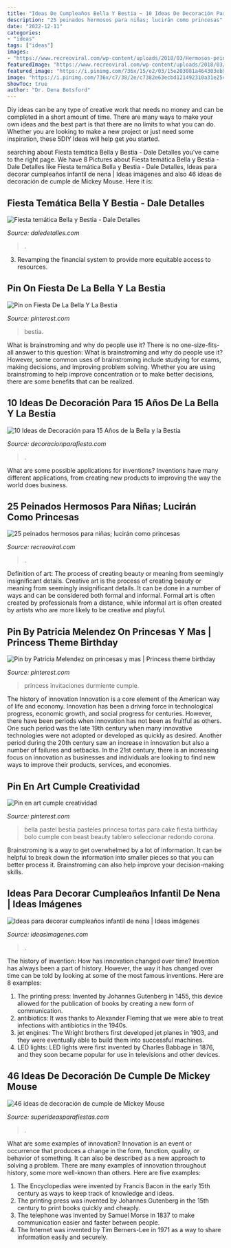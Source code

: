 ```yaml
---
title: "Ideas De Cumpleaños Bella Y Bestia ~ 10 Ideas De Decoración Para 15 Años De La Bella Y La Bestia"
description: "25 peinados hermosos para niñas; lucirán como princesas"
date: "2022-12-11"
categories:
- "ideas"
tags: ["ideas"]
images:
- "https://www.recreoviral.com/wp-content/uploads/2018/03/Hermosos-peinados-para-niñas-9.jpg"
featuredImage: "https://www.recreoviral.com/wp-content/uploads/2018/03/Hermosos-peinados-para-niñas-9.jpg"
featured_image: "https://i.pinimg.com/736x/15/e2/03/15e203081a464303eb9b26619b472442.jpg"
image: "https://i.pinimg.com/736x/c7/38/2e/c7382e63ecbd121492310a31e25ce65b.jpg"
ShowToc: true
author: "Dr. Dena Botsford"
---
```



Diy ideas can be any type of creative work that needs no money and can be completed in a short amount of time. There are many ways to make your own ideas and the best part is that there are no limits to what you can do. Whether you are looking to make a new project or just need some inspiration, these 5DIY Ideas will help get you started.

	

		
searching about Fiesta temática Bella y Bestia - Dale Detalles you've came to the right page. We have 8 Pictures about Fiesta temática Bella y Bestia - Dale Detalles like Fiesta temática Bella y Bestia - Dale Detalles, Ideas para decorar cumpleaños infantil de nena | Ideas imágenes and also 46 ideas de decoración de cumple de Mickey Mouse. Here it is:
		
    
## Fiesta Temática Bella Y Bestia - Dale Detalles

<img loading=lazy src="https://i1.wp.com/www.daledetalles.com/wp-content/uploads/2016/01/8.jpg" onerror="this.onerror=null;this.src='https://tse2.mm.bing.net/th?id=OIP.vQPlRi6_GtTVEueg7xNRVwHaJ4&amp;pid=15.1';" alt="Fiesta temática Bella y Bestia - Dale Detalles">

_Source: daledetalles.com_

>. 

	

3. Revamping the financial system to provide more equitable access to resources. 

    
## Pin On Fiesta De La Bella Y La Bestia

<img loading=lazy src="https://i.pinimg.com/736x/c7/38/2e/c7382e63ecbd121492310a31e25ce65b.jpg" onerror="this.onerror=null;this.src='https://tse2.mm.bing.net/th?id=OIP.K3ovKJgDcco6IdEkaVFiqAHaJ4&amp;pid=15.1';" alt="Pin on Fiesta De La Bella Y La Bestia">

_Source: pinterest.com_

>bestia. 

	

What is brainstroming and why do people use it?
There is no one-size-fits-all answer to this question: What is brainstroming and why do people use it? However, some common uses of brainstroming include studying for exams, making decisions, and improving problem solving. Whether you are using brainstroming to help improve concentration or to make better decisions, there are some benefits that can be realized.

    
## 10 Ideas De Decoración Para 15 Años De La Bella Y La Bestia

<img loading=lazy src="https://image.jimcdn.com/app/cms/image/transf/dimension=4000x3000:format=jpg/path/sdd2b9b442c59d78e/image/ic7ec8fc8c3811c03/version/1606724653/image.jpg" onerror="this.onerror=null;this.src='https://tse3.mm.bing.net/th?id=OIP.OHl1VgLavNm31-uPcks81QHaEK&amp;pid=15.1';" alt="10 Ideas de Decoración para 15 Años de la Bella y la Bestia">

_Source: decoracionparafiesta.com_

>. 

	

What are some possible applications for inventions?
Inventions have many different applications, from creating new products to improving the way the world does business.

    
## 25 Peinados Hermosos Para Niñas; Lucirán Como Princesas

<img loading=lazy src="https://www.recreoviral.com/wp-content/uploads/2018/03/Hermosos-peinados-para-niñas-9.jpg" onerror="this.onerror=null;this.src='https://tse4.mm.bing.net/th?id=OIP.Wu5cXvE5qYdv9A-M900qhgHaHa&amp;pid=15.1';" alt="25 peinados hermosos para niñas; lucirán como princesas">

_Source: recreoviral.com_

>. 

	

Definition of art: The process of creating beauty or meaning from seemingly insignificant details.
Creative art is the process of creating beauty or meaning from seemingly insignificant details. It can be done in a number of ways and can be considered both formal and informal. Formal art is often created by professionals from a distance, while informal art is often created by artists who are more likely to be creative and playful.

    
## Pin By Patricia Melendez On Princesas Y Mas | Princess Theme Birthday

<img loading=lazy src="https://i.pinimg.com/736x/15/e2/03/15e203081a464303eb9b26619b472442.jpg" onerror="this.onerror=null;this.src='https://tse3.mm.bing.net/th?id=OIP.zaixk0ZwMEuSfCnMzsMiEwHaLH&amp;pid=15.1';" alt="Pin by Patricia Melendez on princesas y mas | Princess theme birthday">

_Source: pinterest.com_

>princess invitaciones durmiente cumple. 

	

The history of innovation
Innovation is a core element of the American way of life and economy. Innovation has been a driving force in technological progress, economic growth, and social progress for centuries. However, there have been periods when innovation has not been as fruitful as others. One such period was the late 19th century when many innovative technologies were not adopted or developed as quickly as desired. Another period during the 20th century saw an increase in innovation but also a number of failures and setbacks. In the 21st century, there is an increasing focus on innovation as businesses and individuals are looking to find new ways to improve their products, services, and economies.

    
## Pin En Art Cumple Creatividad

<img loading=lazy src="https://i.pinimg.com/736x/3d/51/9e/3d519e185180b36b925075a1526e2a5e.jpg" onerror="this.onerror=null;this.src='https://tse1.mm.bing.net/th?id=OIP.PMrQVkhbJ_9oZR-kKegG-gC5FR&amp;pid=15.1';" alt="Pin en art cumple creatividad">

_Source: pinterest.com_

>bella pastel bestia pasteles princesa tortas para cake fiesta birthday bolo cumple con beast beauty tablero seleccionar redondo corona. 

	

Brainstroming is a way to get overwhelmed by a lot of information. It can be helpful to break down the information into smaller pieces so that you can better process it. Brainstroming can also help improve your decision-making skills.

    
## Ideas Para Decorar Cumpleaños Infantil De Nena | Ideas Imágenes

<img loading=lazy src="http://ideasimagenes.com/wp-content/uploads/2017/07/TortaNena41.jpg" onerror="this.onerror=null;this.src='https://tse4.mm.bing.net/th?id=OIP.RblpkU0DwevVAlhwxU1uugHaKX&amp;pid=15.1';" alt="Ideas para decorar cumpleaños infantil de nena | Ideas imágenes">

_Source: ideasimagenes.com_

>. 

	

The history of invention: How has innovation changed over time?
Invention has always been a part of history. However, the way it has changed over time can be told by looking at some of the most famous inventions. Here are 8 examples:
1. The printing press: Invented by Johannes Gutenberg in 1455, this device allowed for the publication of books by creating a new form of communication.
2. antibiotics: It was thanks to Alexander Fleming that we were able to treat infections with antibiotics in the 1940s.
3. jet engines: The Wright brothers first developed jet planes in 1903, and they were eventually able to build them into successful machines.
4. LED lights: LED lights were first invented by Charles Babbage in 1876, and they soon became popular for use in televisions and other devices.

    
## 46 Ideas De Decoración De Cumple De Mickey Mouse

<img loading=lazy src="https://1.bp.blogspot.com/-yE6OjjBYYxs/X-8XiEek8CI/AAAAAAAA4-o/b_Cgf8aYCgQe6WOvQca3B9w48jQZILsUQCLcBGAsYHQ/s1002/ideas-cumpleanos-fiesta-mickey-mouse-decoracion-23.jpg" onerror="this.onerror=null;this.src='https://tse2.mm.bing.net/th?id=OIP.Qcy-RMcj4522BbHNWnF0SgHaNK&amp;pid=15.1';" alt="46 ideas de decoración de cumple de Mickey Mouse">

_Source: superideasparafiestas.com_

>. 

	

What are some examples of innovation?
Innovation is an event or occurrence that produces a change in the form, function, quality, or behavior of something. It can also be described as a new approach to solving a problem. There are many examples of innovation throughout history, some more well-known than others. Here are five examples:
1. The Encyclopedias were invented by Francis Bacon in the early 15th century as ways to keep track of knowledge and ideas.
2. The printing press was invented by Johannes Gutenberg in the 15th century to print books quickly and cheaply.
3. The telephone was invented by Samuel Morse in 1837 to make communication easier and faster between people. 
4. The Internet was invented by Tim Berners-Lee in 1971 as a way to share information easily and securely. 

